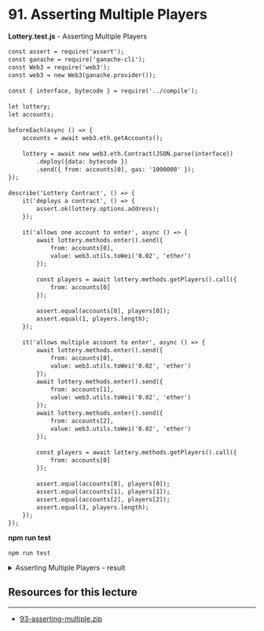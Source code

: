 #   91. Asserting Multiple Players

**Lottery.test.js** - Asserting Multiple Players

```
const assert = require('assert');
const ganache = require('ganache-cli');
const Web3 = require('web3');
const web3 = new Web3(ganache.provider());

const { interface, bytecode } = require('../compile');

let lottery;
let accounts;

beforeEach(async () => {
    accounts = await web3.eth.getAccounts();

    lottery = await new web3.eth.Contract(JSON.parse(interface))
        .deploy({data: bytecode })
        .send({ from: accounts[0], gas: '1000000' });
});

describe('Lottery Contract', () => {
    it('deploys a contract', () => {
        assert.ok(lottery.options.address);    
    });  
    
    it('allows one account to enter', async () => {
        await lottery.methods.enter().send({
            from: accounts[0],
            value: web3.utils.toWei('0.02', 'ether')
        });

        const players = await lottery.methods.getPlayers().call({
            from: accounts[0]
        });

        assert.equal(accounts[0], players[0]);
        assert.equal(1, players.length);
    });

    it('allows multiple account to enter', async () => {
        await lottery.methods.enter().send({
            from: accounts[0],
            value: web3.utils.toWei('0.02', 'ether')
        });
        await lottery.methods.enter().send({
            from: accounts[1],
            value: web3.utils.toWei('0.02', 'ether')
        });
        await lottery.methods.enter().send({
            from: accounts[2],
            value: web3.utils.toWei('0.02', 'ether')
        });

        const players = await lottery.methods.getPlayers().call({
            from: accounts[0]
        });

        assert.equal(accounts[0], players[0]);
        assert.equal(accounts[1], players[1]);
        assert.equal(accounts[2], players[2]);
        assert.equal(3, players.length);
    });
});

```

**npm run test**
```
npm run test
```

<details>
  <summary>Asserting Multiple Players - result</summary>

**If the following Error happen**

```
Error: error:0308010C:digital envelope routines::unsupported
    at new Hash (node:internal/crypto/hash:67:19)
    at Object.createHash (node:crypto:130:10)
    at module.exports (/Users/user/Programming Documents/WebServer/untitled/node_modules/webpack/lib/util/createHash.js:135:53)    
    ...
```

**Open terminal and paste these as described :**

-   Linux & Mac OS (windows git bash)-
    ```
    export NODE_OPTIONS=--openssl-legacy-provider
    ``` 

- [Error message "error:0308010C:digital envelope routines::unsupported"](https://stackoverflow.com/questions/69692842/error-message-error0308010cdigital-envelope-routinesunsupported)

---
![91. Asserting Multiple Players](../imgs/91_Asserting-Multiple-Players.png)
---
</details>  

##  Resources for this lecture

---

-   [93-asserting-multiple.zip](https://github.com/web3-nfts/bt-web3/raw/main/Curricula/Ethereum-and-Solidity_The_Complete_Developers_Guide/resources/93-asserting-multiple.zip)
